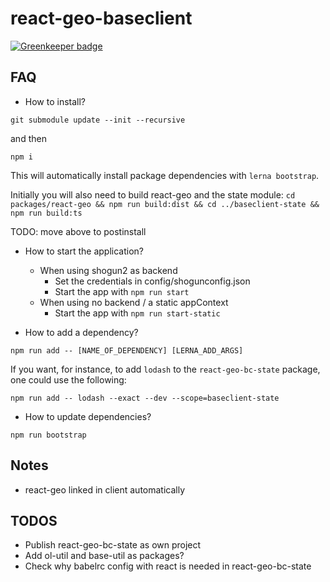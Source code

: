 # react-geo-baseclient #

[![Greenkeeper badge](https://badges.greenkeeper.io/terrestris/react-geo-baseclient.svg)](https://greenkeeper.io/)

## FAQ

* How to install?

`git submodule update --init --recursive`

and then

`npm i`

This will automatically install package dependencies with `lerna bootstrap`.

Initially you will also need to build react-geo and the state module:
`cd packages/react-geo && npm run build:dist && cd ../baseclient-state && npm run build:ts`

TODO: move above to postinstall

* How to start the application?

  * When using shogun2 as backend
    * Set the credentials in config/shogunconfig.json
    * Start the app with `npm run start`
  * When using no backend / a static appContext
    * Start the app with `npm run start-static`

* How to add a dependency?

`npm run add -- [NAME_OF_DEPENDENCY] [LERNA_ADD_ARGS]`

If you want, for instance, to add `lodash` to the `react-geo-bc-state` package,
one could use the following:

`npm run add -- lodash --exact --dev --scope=baseclient-state`

* How to update dependencies?

`npm run bootstrap`

## Notes

* react-geo linked in client automatically

## TODOS

* Publish react-geo-bc-state as own project
* Add ol-util and base-util as packages?
* Check why babelrc config with react is needed in react-geo-bc-state